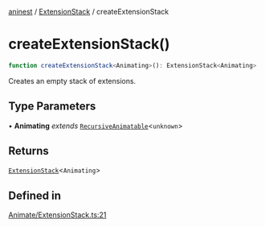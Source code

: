 [aninest](../../index.md) / [ExtensionStack](../index.md) / createExtensionStack

# createExtensionStack()

```ts
function createExtensionStack<Animating>(): ExtensionStack<Animating>
```

Creates an empty stack of extensions.

## Type Parameters

• **Animating** *extends* [`RecursiveAnimatable`](../../AnimatableTypes/type-aliases/RecursiveAnimatable.md)\<`unknown`\>

## Returns

[`ExtensionStack`](../type-aliases/ExtensionStack.md)\<`Animating`\>

## Defined in

[Animate/ExtensionStack.ts:21](https://github.com/zphrs/aninest/blob/d10ff1271505e062a71fdb453fe27ee5103a9c80/core/src/Animate/ExtensionStack.ts#L21)
